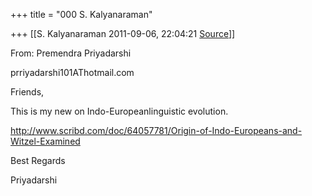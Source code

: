 +++
title = "000 S. Kalyanaraman"

+++
[[S. Kalyanaraman	2011-09-06, 22:04:21 [Source](https://groups.google.com/g/bvparishat/c/afLFuQgHr10)]]



From: Premendra Priyadarshi                      
    

  

prriyadarshi101AThotmail.com

  

Friends,  
  
This is my new on Indo-Europeanlinguistic evolution.  
  
<http://www.scribd.com/doc/64057781/Origin-of-Indo-Europeans-and-Witzel-Examined>  
  
  
Best Regards  
  
  

Priyadarshi

